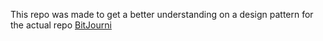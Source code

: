 This repo was made to get a better understanding on a design pattern for the actual repo [BitJourni](https://github.com/MarioEsparza/Bitjourni)
